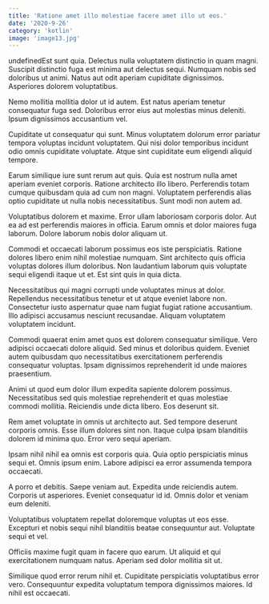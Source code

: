 ```yaml
---
title: 'Ratione amet illo molestiae facere amet illo ut eos.'
date: '2020-9-26'
category: 'kotlin'
image: 'image13.jpg'
---
```


undefinedEst sunt quia. Delectus nulla voluptatem distinctio in quam magni. Suscipit distinctio fuga est minima aut delectus sequi. Numquam nobis sed doloribus ut animi. Natus aut odit aperiam cupiditate dignissimos. Asperiores dolorem voluptatibus.
 Nemo mollitia mollitia dolor ut id autem. Est natus aperiam tenetur consequatur fuga sed. Doloribus error eius aut molestias minus deleniti. Ipsum dignissimos accusantium vel.
 Cupiditate ut consequatur qui sunt. Minus voluptatem dolorum error pariatur tempora voluptas incidunt voluptatem. Qui nisi dolor temporibus incidunt odio omnis cupiditate voluptate. Atque sint cupiditate eum eligendi aliquid tempore.

Earum similique iure sunt rerum aut quis. Quia est nostrum nulla amet aperiam eveniet corporis. Ratione architecto illo libero. Perferendis totam cumque quibusdam quia ad cum non magni. Voluptatem perferendis alias optio cupiditate ut nulla nobis necessitatibus. Sunt modi non autem ad.
 Voluptatibus dolorem et maxime. Error ullam laboriosam corporis dolor. Aut ea ad est perferendis maiores in officia. Earum omnis et dolor maiores fuga laborum. Dolore laborum nobis dolor aliquam ut.
 Commodi et occaecati laborum possimus eos iste perspiciatis. Ratione dolores libero enim nihil molestiae numquam. Sint architecto quis officia voluptas dolores illum doloribus. Non laudantium laborum quis voluptate sequi eligendi itaque ut et. Est sint quis in quia dicta.

Necessitatibus qui magni corrupti unde voluptates minus at dolor. Repellendus necessitatibus tenetur et ut atque eveniet labore non. Consectetur iusto aspernatur quae nam fugiat fugiat ratione accusantium. Illo adipisci accusamus nesciunt recusandae. Aliquam voluptatem voluptatem incidunt.
 Commodi quaerat enim amet quos est dolorem consequatur similique. Vero adipisci occaecati dolore aliquid. Sed minus et doloribus quidem. Eveniet autem quibusdam quo necessitatibus exercitationem perferendis consequatur voluptas. Ipsam dignissimos reprehenderit id unde maiores praesentium.
 Animi ut quod eum dolor illum expedita sapiente dolorem possimus. Necessitatibus sed quis molestiae reprehenderit et quas molestiae commodi mollitia. Reiciendis unde dicta libero. Eos deserunt sit.

Rem amet voluptate in omnis ut architecto aut. Sed tempore deserunt corporis omnis. Esse illum dolores sint non. Itaque culpa ipsam blanditiis dolorem id minima quo. Error vero sequi aperiam.
 Ipsam nihil nihil ea omnis est corporis quia. Quia optio perspiciatis minus sequi et. Omnis ipsum enim. Labore adipisci ea error assumenda tempora occaecati.
 A porro et debitis. Saepe veniam aut. Expedita unde reiciendis autem. Corporis ut asperiores. Eveniet consequatur id id. Omnis dolor et veniam eum deleniti.

Voluptatibus voluptatem repellat doloremque voluptas ut eos esse. Excepturi et nobis sequi nihil blanditiis beatae consequuntur aut. Voluptate sequi et vel.
 Officiis maxime fugit quam in facere quo earum. Ut aliquid et qui exercitationem numquam natus. Aperiam sed dolor mollitia sit ut.
 Similique quod error rerum nihil et. Cupiditate perspiciatis voluptatibus error vero. Consequuntur expedita voluptatum tempora dignissimos maiores. Id nihil est occaecati.


